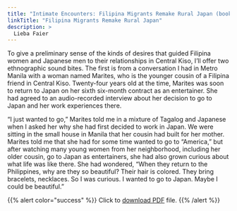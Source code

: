 ```yaml
---
title: "Intimate Encounters: Filipina Migrants Remake Rural Japan (book excerpt)"
linkTitle: "Filipina Migrants Remake Rural Japan"
description: >
  Lieba Faier
---
```

To give a preliminary sense of the kinds of desires that guided Filipina women and Japanese men to their relationships in Central Kiso, I’ll offer two ethnographic sound bites. The first is from a conversation I had in Metro Manila with a woman named Marites, who is the younger cousin of a Filipina friend in Central Kiso. Twenty-four years old at the time, Marites was soon to return to Japan on her sixth six-month contract as an entertainer. She had agreed to an audio-recorded interview about her decision to go to Japan and her work experiences there.

“I just wanted to go,” Marites told me in a mixture of Tagalog and Japanese when I asked her why she had first decided to work in Japan. We were sitting in the small house in Manila that her cousin had built for her mother. Marites told me that she had for some time wanted to go to “America,” but after watching many young women from her neighborhood, including her older cousin, go to Japan as entertainers, she had also grown curious about what life was like there. She had wondered, “When they return to the Philippines, why are they so beautiful? Their hair is colored. They bring bracelets, necklaces. So I was curious. I wanted to go to Japan. Maybe I could be beautiful.”

{{% alert color="success" %}}
Click to [download PDF](https://timog.org/static/pdf/filipina-migrants-remake-rural-japan-excerpt.pdf) file.
{{% /alert %}}

